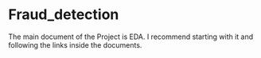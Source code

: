 # Fraud_detection

The main document of the Project is EDA. I recommend starting with it and following the links inside the documents.
